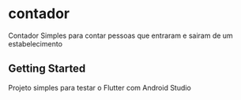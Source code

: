 # contador

Contador Simples para contar pessoas que entraram e sairam de um estabelecimento

## Getting Started

Projeto simples para testar o Flutter com Android Studio
